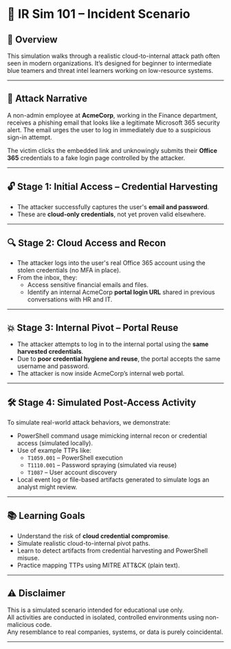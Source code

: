 # 🧠 IR Sim 101 – Incident Scenario

## 🎯 Overview

This simulation walks through a realistic cloud-to-internal attack path often seen in modern organizations. It’s designed for beginner to intermediate blue teamers and threat intel learners working on low-resource systems.

---

## 🧩 Attack Narrative

A non-admin employee at **AcmeCorp**, working in the Finance department, receives a phishing email that looks like a legitimate Microsoft 365 security alert. The email urges the user to log in immediately due to a suspicious sign-in attempt.

The victim clicks the embedded link and unknowingly submits their **Office 365** credentials to a fake login page controlled by the attacker.

---

## 🔓 Stage 1: Initial Access – Credential Harvesting

- The attacker successfully captures the user's **email and password**.
- These are **cloud-only credentials**, not yet proven valid elsewhere.

---

## 🔍 Stage 2: Cloud Access and Recon

- The attacker logs into the user's real Office 365 account using the stolen credentials (no MFA in place).
- From the inbox, they:
  - Access sensitive financial emails and files.
  - Identify an internal AcmeCorp **portal login URL** shared in previous conversations with HR and IT.

---

## 💥 Stage 3: Internal Pivot – Portal Reuse

- The attacker attempts to log in to the internal portal using the **same harvested credentials**.
- Due to **poor credential hygiene and reuse**, the portal accepts the same username and password.
- The attacker is now inside AcmeCorp’s internal web portal.

---

## 🛠 Stage 4: Simulated Post-Access Activity

To simulate real-world attack behaviors, we demonstrate:

- PowerShell command usage mimicking internal recon or credential access (simulated locally).
- Use of example TTPs like:
  - `T1059.001` – PowerShell execution
  - `T1110.001` – Password spraying (simulated via reuse)
  - `T1087` – User account discovery
- Local event log or file-based artifacts generated to simulate logs an analyst might review.

---

## 📚 Learning Goals

- Understand the risk of **cloud credential compromise**.
- Simulate realistic cloud-to-internal pivot paths.
- Learn to detect artifacts from credential harvesting and PowerShell misuse.
- Practice mapping TTPs using MITRE ATT&CK (plain text).

---

## ⚠️ Disclaimer

This is a simulated scenario intended for educational use only.  
All activities are conducted in isolated, controlled environments using non-malicious code.  
Any resemblance to real companies, systems, or data is purely coincidental.

---

